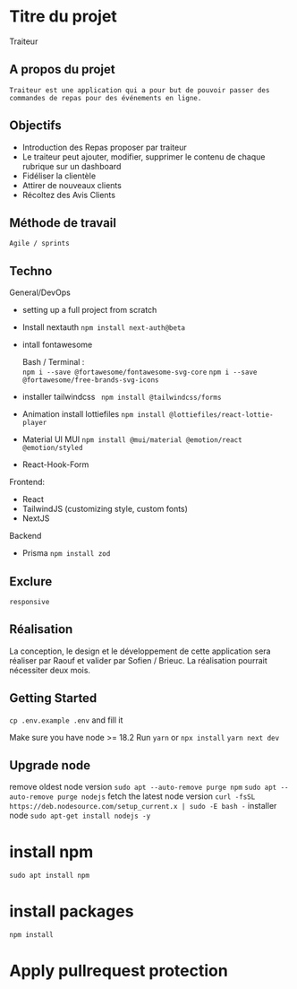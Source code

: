 # Titre du projet

Traiteur

## A propos du projet

    Traiteur est une application qui a pour but de pouvoir passer des commandes de repas pour des événements en ligne.

## Objectifs

- Introduction des Repas proposer par traiteur
- Le traiteur peut ajouter, modifier, supprimer le contenu de chaque rubrique sur un dashboard
- Fidéliser la clientèle
- Attirer de nouveaux clients
- Récoltez des Avis Clients

## Méthode de travail

    Agile / sprints

## Techno

General/DevOps

- setting up a full project from scratch

- Install nextauth
  `npm install next-auth@beta`

- intall fontawesome

  Bash / Terminal :  
   `npm i --save @fortawesome/fontawesome-svg-core`
  `npm i --save @fortawesome/free-brands-svg-icons`

- installer tailwindcss
  ` npm install @tailwindcss/forms`

- Animation install lottiefiles
  `npm install @lottiefiles/react-lottie-player`

- Material UI MUI
  `npm install @mui/material @emotion/react @emotion/styled`
- React-Hook-Form

Frontend:

- React
- TailwindJS (customizing style, custom fonts)
- NextJS

Backend

- Prisma
  `npm install zod`

## Exclure

    responsive

## Réalisation

La conception, le design et le développement de cette application sera réaliser par Raouf et valider par Sofien / Brieuc.
La réalisation pourrait nécessiter deux mois.

## Getting Started

`cp .env.example .env` and fill it

Make sure you have node >= 18.2
Run `yarn` or `npx install`
`yarn next dev`

## Upgrade node

remove oldest node version
`sudo apt --auto-remove purge npm`
`sudo apt --auto-remove purge nodejs`
fetch the latest node version
`curl -fsSL https://deb.nodesource.com/setup_current.x | sudo -E bash -`
installer node
`sudo apt-get install nodejs -y`

# install npm

`sudo apt install npm`

# install packages

`npm install`

# Apply pullrequest protection
